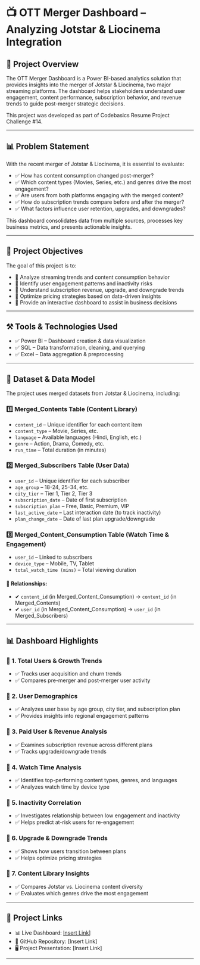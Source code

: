 # 📺 OTT Merger Dashboard – Analyzing Jotstar & Liocinema Integration

## 🚀 Project Overview
The OTT Merger Dashboard is a Power BI-based analytics solution that provides insights into the merger of Jotstar & Liocinema, two major streaming platforms. The dashboard helps stakeholders understand user engagement, content performance, subscription behavior, and revenue trends to guide post-merger strategic decisions.

This project was developed as part of Codebasics Resume Project Challenge #14.

---

## 📊 Problem Statement
With the recent merger of Jotstar & Liocinema, it is essential to evaluate:
- ✅ How has content consumption changed post-merger?
- ✅ Which content types (Movies, Series, etc.) and genres drive the most engagement?
- ✅ Are users from both platforms engaging with the merged content?
- ✅ How do subscription trends compare before and after the merger?
- ✅ What factors influence user retention, upgrades, and downgrades?

This dashboard consolidates data from multiple sources, processes key business metrics, and presents actionable insights.

---

## 🎯 Project Objectives
The goal of this project is to:
- 🔹 Analyze streaming trends and content consumption behavior
- 🔹 Identify user engagement patterns and inactivity risks
- 🔹 Understand subscription revenue, upgrade, and downgrade trends
- 🔹 Optimize pricing strategies based on data-driven insights
- 🔹 Provide an interactive dashboard to assist in business decisions

---

## ⚒️ Tools & Technologies Used
- ✅ Power BI – Dashboard creation & data visualization
- ✅ SQL – Data transformation, cleaning, and querying
- ✅ Excel – Data aggregation & preprocessing

---

## 📂 Dataset & Data Model
The project uses merged datasets from Jotstar & Liocinema, including:

### 1️⃣ Merged_Contents Table (Content Library)
- `content_id` – Unique identifier for each content item
- `content_type` – Movie, Series, etc.
- `language` – Available languages (Hindi, English, etc.)
- `genre` – Action, Drama, Comedy, etc.
- `run_time` – Total duration (in minutes)

### 2️⃣ Merged_Subscribers Table (User Data)
- `user_id` – Unique identifier for each subscriber
- `age_group` – 18-24, 25-34, etc.
- `city_tier` – Tier 1, Tier 2, Tier 3
- `subscription_date` – Date of first subscription
- `subscription_plan` – Free, Basic, Premium, VIP
- `last_active_date` – Last interaction date (to track inactivity)
- `plan_change_date` – Date of last plan upgrade/downgrade

### 3️⃣ Merged_Content_Consumption Table (Watch Time & Engagement)
- `user_id` – Linked to subscribers
- `device_type` – Mobile, TV, Tablet
- `total_watch_time (mins)` – Total viewing duration

#### 🔗 Relationships:
- ✔ `content_id` (in Merged_Content_Consumption) → `content_id` (in Merged_Contents)
- ✔ `user_id` (in Merged_Content_Consumption) → `user_id` (in Merged_Subscribers)

---

## 📊 Dashboard Highlights

### 📌 1. Total Users & Growth Trends
- ✅ Tracks user acquisition and churn trends
- ✅ Compares pre-merger and post-merger user activity

### 📌 2. User Demographics
- ✅ Analyzes user base by age group, city tier, and subscription plan
- ✅ Provides insights into regional engagement patterns

### 📌 3. Paid User & Revenue Analysis
- ✅ Examines subscription revenue across different plans
- ✅ Tracks upgrade/downgrade trends

### 📌 4. Watch Time Analysis
- ✅ Identifies top-performing content types, genres, and languages
- ✅ Analyzes watch time by device type

### 📌 5. Inactivity Correlation
- ✅ Investigates relationship between low engagement and inactivity
- ✅ Helps predict at-risk users for re-engagement

### 📌 6. Upgrade & Downgrade Trends
- ✅ Shows how users transition between plans
- ✅ Helps optimize pricing strategies

### 📌 7. Content Library Insights
- ✅ Compares Jotstar vs. Liocinema content diversity
- ✅ Evaluates which genres drive the most engagement

---

## 🔗 Project Links
- 📊 Live Dashboard: [Insert Link](https://app.powerbi.com/view?r=eyJrIjoiNWE2NmZkODQtNjJhYy00MDQwLWI5YWQtYTc0M2RmZGRmZjM5IiwidCI6IjAwOTMxZjJiLTdiY2EtNDFhZi1hMzFjLTk5ZTkwM2NkYWFlMCJ9&pageName=032190c9892612dace58)]
- 📁 GitHub Repository: [Insert Link]
- 🖥️ Project Presentation: [Insert Link]

---

